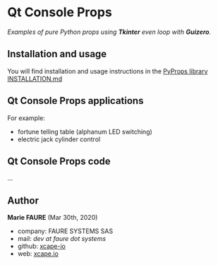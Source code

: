 ﻿# Qt Console Props
*Examples of pure Python props using **Tkinter** even loop with **Guizero**.*



## Installation and usage
You will find installation and usage instructions in the [PyProps library INSTALLATION.md](../INSTALLATION.md)


## Qt Console  Props applications
For example:
* fortune telling table (alphanum LED switching)
* electric jack cylinder control

## Qt Console  Props code
...



## Author

**Marie FAURE** (Mar 30th, 2020)
* company: FAURE SYSTEMS SAS
* mail: *dev at faure dot systems*
* github: <a href="https://github.com/xcape-io?tab=repositories" target="_blank">xcape-io</a>
* web: <a href="https://xcape.io/" target="_blank">xcape.io</a>